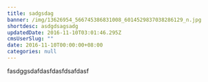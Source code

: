 ```yaml
---
title: sadgsdag
banner: /img/13626954_566745386831008_6014529837038286129_n.jpg
shortdesc: asdgdsagsadg
updatedDate: 2016-11-10T03:01:46.295Z
cmsUserSlug: ""
date: 2016-11-10T00:00:00+08:00
categories: null
---
```


fasdggsdafdasfdasfdsafdasf